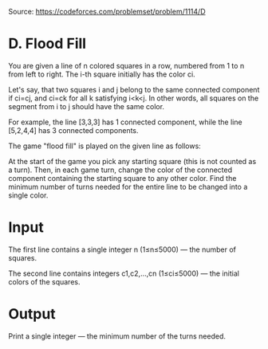 Source: https://codeforces.com/problemset/problem/1114/D

# D. Flood Fill

You are given a line of n colored squares in a row, numbered from 1 to n from left to right. The i-th square initially has the color ci.

Let's say, that two squares i and j belong to the same connected component if ci=cj, and ci=ck for all k satisfying i<k<j. In other words, all squares on the segment from i to j should have the same color.

For example, the line [3,3,3] has 1 connected component, while the line [5,2,4,4] has 3 connected components.

The game "flood fill" is played on the given line as follows:

At the start of the game you pick any starting square (this is not counted as a turn).
Then, in each game turn, change the color of the connected component containing the starting square to any other color.
Find the minimum number of turns needed for the entire line to be changed into a single color.

# Input
The first line contains a single integer n (1≤n≤5000) — the number of squares.

The second line contains integers c1,c2,…,cn (1≤ci≤5000) — the initial colors of the squares.

# Output
Print a single integer — the minimum number of the turns needed.
